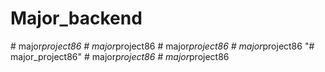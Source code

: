 # Major_backend
#   m a j o r _ p r o j e c t 8 6  
 #   m a j o r _ p r o j e c t 8 6  
 #   m a j o r _ p r o j e c t 8 6  
 #   m a j o r _ p r o j e c t 8 6  
 "# major_project86" 
#   m a j o r _ p r o j e c t 8 6  
 #   m a j o r _ p r o j e c t 8 6  
 